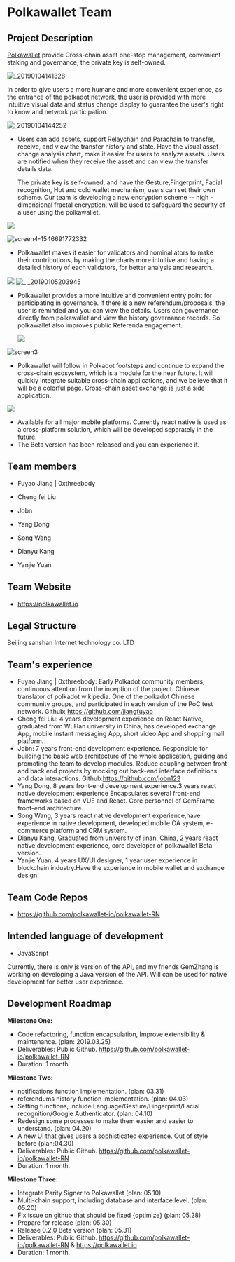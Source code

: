 # Polkawallet Team

 ## Project Description

 [Polkawallet](http://polkawallet.io) provide Cross-chain asset one-stop management, convenient staking and governance, the private key is self-owned. 

![_20190104141328](https://user-images.githubusercontent.com/34789555/50725634-2dc2e200-113b-11e9-8e9a-8f7d8a7cc6a3.png)

In order to give users a more humane and more convenient experience, as the entrance of the polkadot network, the user is provided with more intuitive visual data and status change display to guarantee the user's right to know and network participation.

![_20190104144252](https://user-images.githubusercontent.com/34789555/50725635-31eeff80-113b-11e9-959c-582a63b98418.png)

- Users can add assets, support Relaychain and Parachain to transfer, receive, and view the transfer history and state. Have the visual asset change analysis chart, make it easier for users to analyze assets. Users are notified when they receive the asset and can view the transfer details data.

  The private key is self-owned, and have the Gesture,Fingerprint, Facial recognition, Hot and cold wallet mechanism, users can set their own scheme. Our team is developing a new encryption scheme -- high - dimensional fractal encryption, will be used to safeguard the security of a user using the polkawallet.

![](https://qiniu.netsafe.org.cn/images/3.png)

![screen4-1546691772332](https://user-images.githubusercontent.com/34789555/50725645-66fb5200-113b-11e9-9e41-370d5c7092b9.png)

- Polkawallet makes it easier for validators and nominal ators to make their contributions, by making the charts more intuitive and having a detailed history of each validators, for better analysis and research.

![](https://qiniu.netsafe.org.cn/images/4.png)
![_ _20190105203945](https://user-images.githubusercontent.com/34789555/50725650-82fef380-113b-11e9-974f-55d5f7b1b1df.png)

- Polkawallet provides a more intuitive and convenient entry point for participating in governance. If there is a new referendum/proposals, the user is reminded and you can view the details. Users can governance directly from polkawallet and view the history governance records. So polkawallet also improves public Referenda engagement.

  ![](https://qiniu.netsafe.org.cn/images/5.png)

![screen3](https://user-images.githubusercontent.com/34789555/50725655-9ad67780-113b-11e9-96e3-31ac85f2f442.png)

- Polkawallet will follow in Polkadot footsteps and continue to expand the cross-chain ecosystem, which is a module for the near future. It will quickly integrate suitable cross-chain applications, and we believe that it will be a colorful page. Cross-chain asset exchange is just a side application.

![](https://qiniu.netsafe.org.cn/images/6.png)

- Available for all major mobile platforms. Currently react native is used as a cross-platform solution, which will be developed separately in the future.
- The Beta version has been released and you can experience it.


 ## Team members
* Fuyao Jiang | 0xthreebody

* Cheng fei Liu

* Jobn

* Yang Dong

* Song Wang

* Dianyu Kang

* Yanjie Yuan


## Team Website	

* https://polkawallet.io

## Legal Structure 
Beijing sanshan Internet technology co. LTD

## Team's experience
- Fuyao Jiang | 0xthreebody: Early Polkadot community members, continuous attention from the inception of the project. Chinese translator of polkadot wikipedia. One of the polkadot Chinese community groups, and participated in each version of the PoC test network.  Github: https://github.com/jiangfuyao
- Cheng fei Liu: 4 years development experience on React Native, graduated from WuHan university in China, has developed exchange App, mobile instant messaging App, short video App and shopping mall platform.
- Jobn: 7 years front-end development experience. Responsible for building the basic web architecture of the whole application, guiding and promoting the team to develop modules. Reduce coupling between front and back end projects by mocking out back-end interface definitions and data interactions. Github:https://github.com/jobn123
- Yang Dong,  8 years front-end development experience.3 years react native development experience  Encapsulates several front-end frameworks based on VUE and React. Core personnel of GemFrame front-end architecture.
- Song Wang, 3 years react native development experience,have experience in native development, developed mobile OA system, e-commerce platform and CRM system.
- Dianyu Kang, Graduated from university of jinan, China, 2 years react native development experience, core developer of polkawallet Beta version.
- Yanjie Yuan, 4 years UX/UI designer, 1 year user experience in blockchain industry.Have the experience in mobile wallet and exchange design.

## Team Code Repos
* https://github.com/polkawallet-io/polkawallet-RN

## Intended language of development
* JavaScript

Currently, there is only js version of the API, and my friends GemZhang is working on developing a Java version of the API. Will can be used for native development for better user experience.

## Development Roadmap
**Milestone One:**

- Code refactoring, function encapsulation, Improve extensibility & maintenance. (plan: 2019.03.25)
- Deliverables:  Public Github. https://github.com/polkawallet-io/polkawallet-RN
- Duration: 1 month.

**Milestone Two:**

- notifications function implementation. (plan: 03.31)
- referendums history function implementation. (plan: 04.03)
- Setting functions, include:Language/Gesture/Fingerprint/Facial recognition/Google Authenticator. (plan: 04.10)
- Redesign some processes to make them easier and easier to understand. (plan: 04.20)
- A new UI that gives users a sophisticated experience. Out of style before (plan:04.30)
- Deliverables:  Public Github. https://github.com/polkawallet-io/polkawallet-RN
- Duration: 1 month.

**Milestone Three:**

- Integrate Parity Signer to Polkawallet (plan: 05.10)
- Multi-chain support, including database and interface level. (plan: 05.20)
- Fix issue on github that should be fixed {optimize} (plan: 05.28)
- Prepare for release (plan: 05.30)
- Release 0.2.0 Beta version (plan: 05.31)
- Deliverables:  Public Github. https://github.com/polkawallet-io/polkawallet-RN & https://polkawallet.io
- Duration: 1 month.
